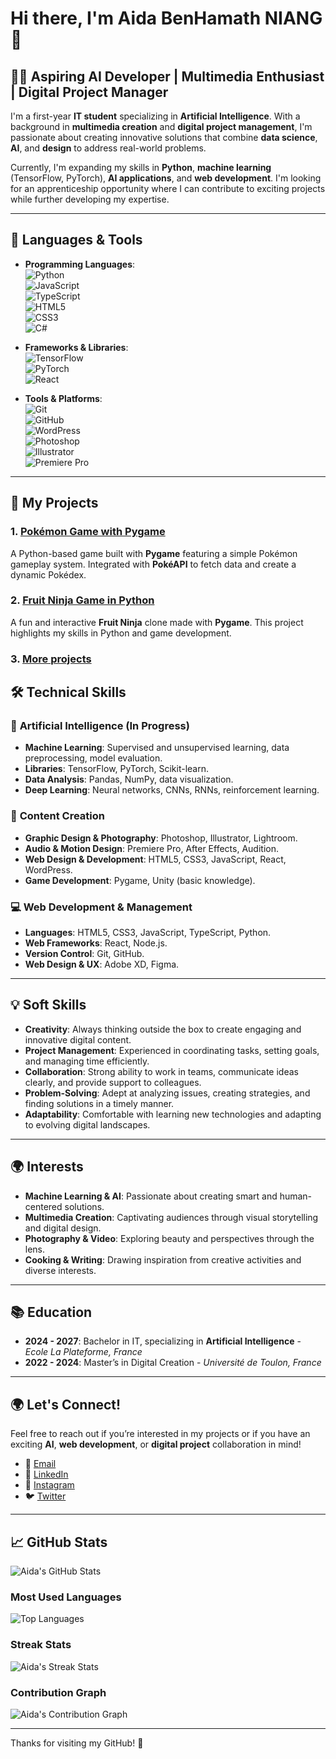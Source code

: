 # Hi there, I'm Aida BenHamath NIANG 👋

## 👩‍💻 Aspiring AI Developer | Multimedia Enthusiast | Digital Project Manager

I'm a first-year **IT student** specializing in **Artificial Intelligence**. With a background in **multimedia creation** and **digital project management**, I'm passionate about creating innovative solutions that combine **data science**, **AI**, and **design** to address real-world problems.

Currently, I'm expanding my skills in **Python**, **machine learning** (TensorFlow, PyTorch), **AI applications**, and **web development**. I'm looking for an apprenticeship opportunity where I can contribute to exciting projects while further developing my expertise.

---

## 🔧 Languages & Tools

- **Programming Languages**:  
  ![Python](https://img.shields.io/badge/Python-%233776AB.svg?style=for-the-badge&logo=python&logoColor=white)  
  ![JavaScript](https://img.shields.io/badge/JavaScript-%23F7DF1E.svg?style=for-the-badge&logo=javascript&logoColor=black)  
  ![TypeScript](https://img.shields.io/badge/TypeScript-%23007ACC.svg?style=for-the-badge&logo=typescript&logoColor=white)  
  ![HTML5](https://img.shields.io/badge/HTML5-%23E34F26.svg?style=for-the-badge&logo=html5&logoColor=white)  
  ![CSS3](https://img.shields.io/badge/CSS3-%231572B6.svg?style=for-the-badge&logo=css3&logoColor=white)  
  ![C#](https://img.shields.io/badge/C%23-%23239120.svg?style=for-the-badge&logo=csharp&logoColor=white)

- **Frameworks & Libraries**:  
  ![TensorFlow](https://img.shields.io/badge/TensorFlow-%23FF6F00.svg?style=for-the-badge&logo=tensorflow&logoColor=white)  
  ![PyTorch](https://img.shields.io/badge/PyTorch-%23EE4C2C.svg?style=for-the-badge&logo=pytorch&logoColor=white)  
  ![React](https://img.shields.io/badge/React-%2300D9D6.svg?style=for-the-badge&logo=react&logoColor=white)

- **Tools & Platforms**:  
  ![Git](https://img.shields.io/badge/Git-%23F05033.svg?style=for-the-badge&logo=git&logoColor=white)  
  ![GitHub](https://img.shields.io/badge/GitHub-%23121011.svg?style=for-the-badge&logo=github&logoColor=white)  
  ![WordPress](https://img.shields.io/badge/WordPress-%23117AC9.svg?style=for-the-badge&logo=wordpress&logoColor=white)  
  ![Photoshop](https://img.shields.io/badge/Photoshop-%2300A9E0.svg?style=for-the-badge&logo=adobephotoshop&logoColor=white)  
  ![Illustrator](https://img.shields.io/badge/Illustrator-%23FF9A00.svg?style=for-the-badge&logo=adobeillustrator&logoColor=white)  
  ![Premiere Pro](https://img.shields.io/badge/Premiere%20Pro-%23FF7A00.svg?style=for-the-badge&logo=adobepremierepro&logoColor=white)

---

## 🚀 My Projects

### 1. [Pokémon Game with Pygame](https://github.com/aida-niang/pokemon)
A Python-based game built with **Pygame** featuring a simple Pokémon gameplay system. Integrated with **PokéAPI** to fetch data and create a dynamic Pokédex.

### 2. [Fruit Ninja Game in Python](https://github.com/aida-niang/typing-game)
A fun and interactive **Fruit Ninja** clone made with **Pygame**. This project highlights my skills in Python and game development.

### 3. [More projects](https://github.com/aida-niang?tab=repositories/)

## 🛠️ Technical Skills

### 🔬 **Artificial Intelligence** (In Progress)
- **Machine Learning**: Supervised and unsupervised learning, data preprocessing, model evaluation.
- **Libraries**: TensorFlow, PyTorch, Scikit-learn.
- **Data Analysis**: Pandas, NumPy, data visualization.
- **Deep Learning**: Neural networks, CNNs, RNNs, reinforcement learning.

### 🎨 **Content Creation**
- **Graphic Design & Photography**: Photoshop, Illustrator, Lightroom.
- **Audio & Motion Design**: Premiere Pro, After Effects, Audition.
- **Web Design & Development**: HTML5, CSS3, JavaScript, React, WordPress.
- **Game Development**: Pygame, Unity (basic knowledge).

### 💻 **Web Development & Management**
- **Languages**: HTML5, CSS3, JavaScript, TypeScript, Python.
- **Web Frameworks**: React, Node.js.
- **Version Control**: Git, GitHub.
- **Web Design & UX**: Adobe XD, Figma.

---

## 💡 Soft Skills

- **Creativity**: Always thinking outside the box to create engaging and innovative digital content.
- **Project Management**: Experienced in coordinating tasks, setting goals, and managing time efficiently.
- **Collaboration**: Strong ability to work in teams, communicate ideas clearly, and provide support to colleagues.
- **Problem-Solving**: Adept at analyzing issues, creating strategies, and finding solutions in a timely manner.
- **Adaptability**: Comfortable with learning new technologies and adapting to evolving digital landscapes.

---

## 🌍 Interests

- **Machine Learning & AI**: Passionate about creating smart and human-centered solutions.
- **Multimedia Creation**: Captivating audiences through visual storytelling and digital design.
- **Photography & Video**: Exploring beauty and perspectives through the lens.
- **Cooking & Writing**: Drawing inspiration from creative activities and diverse interests.

---

## 📚 Education

- **2024 - 2027**: Bachelor in IT, specializing in **Artificial Intelligence** - *Ecole La Plateforme, France*
- **2022 - 2024**: Master’s in Digital Creation - *Université de Toulon, France*

---

## 🌍 Let's Connect!

Feel free to reach out if you’re interested in my projects or if you have an exciting **AI**, **web development**, or **digital project** collaboration in mind!

- 📧 [Email](mailto:aidam.niang@gmail.com)
- 💼 [LinkedIn](https://www.linkedin.com/in/aidabenhamathn)
- 📸 [Instagram](https://www.instagram.com/african_hijab)
- 🐦 [Twitter](https://twitter.com/aidabenhamathn)

---

## 📈 GitHub Stats

![Aida's GitHub Stats](https://github-readme-stats.vercel.app/api?username=aida-niang&show_icons=true&hide_title=true&count_private=true&theme=radical)

### Most Used Languages

![Top Languages](https://github-readme-stats.vercel.app/api/top-langs/?username=aida-niang&layout=compact&theme=radical)

### Streak Stats

![Aida's Streak Stats](https://streak-stats.demolab.com/?user=aida-niang&theme=radical)


### Contribution Graph

![Aida's Contribution Graph](https://github-readme-activity-graph.vercel.app/graph?username=aida-niang&theme=radical)

---

Thanks for visiting my GitHub! 👋
